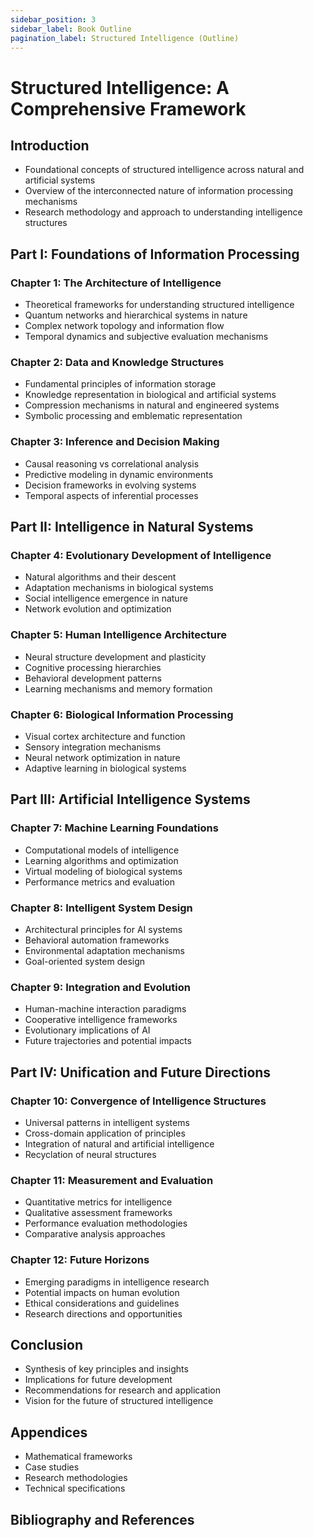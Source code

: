 ```yaml
---
sidebar_position: 3
sidebar_label: Book Outline
pagination_label: Structured Intelligence (Outline)
---
```


# Structured Intelligence: A Comprehensive Framework

## Introduction
- Foundational concepts of structured intelligence across natural and artificial systems
- Overview of the interconnected nature of information processing mechanisms
- Research methodology and approach to understanding intelligence structures

## Part I: Foundations of Information Processing

### Chapter 1: The Architecture of Intelligence
- Theoretical frameworks for understanding structured intelligence
- Quantum networks and hierarchical systems in nature
- Complex network topology and information flow
- Temporal dynamics and subjective evaluation mechanisms

### Chapter 2: Data and Knowledge Structures
- Fundamental principles of information storage
- Knowledge representation in biological and artificial systems
- Compression mechanisms in natural and engineered systems
- Symbolic processing and emblematic representation

### Chapter 3: Inference and Decision Making
- Causal reasoning vs correlational analysis
- Predictive modeling in dynamic environments
- Decision frameworks in evolving systems
- Temporal aspects of inferential processes

## Part II: Intelligence in Natural Systems

### Chapter 4: Evolutionary Development of Intelligence
- Natural algorithms and their descent
- Adaptation mechanisms in biological systems
- Social intelligence emergence in nature
- Network evolution and optimization

### Chapter 5: Human Intelligence Architecture
- Neural structure development and plasticity
- Cognitive processing hierarchies
- Behavioral development patterns
- Learning mechanisms and memory formation

### Chapter 6: Biological Information Processing
- Visual cortex architecture and function
- Sensory integration mechanisms
- Neural network optimization in nature
- Adaptive learning in biological systems

## Part III: Artificial Intelligence Systems

### Chapter 7: Machine Learning Foundations
- Computational models of intelligence
- Learning algorithms and optimization
- Virtual modeling of biological systems
- Performance metrics and evaluation

### Chapter 8: Intelligent System Design
- Architectural principles for AI systems
- Behavioral automation frameworks
- Environmental adaptation mechanisms
- Goal-oriented system design

### Chapter 9: Integration and Evolution
- Human-machine interaction paradigms
- Cooperative intelligence frameworks
- Evolutionary implications of AI
- Future trajectories and potential impacts

## Part IV: Unification and Future Directions

### Chapter 10: Convergence of Intelligence Structures
- Universal patterns in intelligent systems
- Cross-domain application of principles
- Integration of natural and artificial intelligence
- Recyclation of neural structures

### Chapter 11: Measurement and Evaluation
- Quantitative metrics for intelligence
- Qualitative assessment frameworks
- Performance evaluation methodologies
- Comparative analysis approaches

### Chapter 12: Future Horizons
- Emerging paradigms in intelligence research
- Potential impacts on human evolution
- Ethical considerations and guidelines
- Research directions and opportunities

## Conclusion
- Synthesis of key principles and insights
- Implications for future development
- Recommendations for research and application
- Vision for the future of structured intelligence

## Appendices
- Mathematical frameworks
- Case studies
- Research methodologies
- Technical specifications

## Bibliography and References
